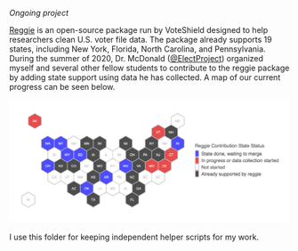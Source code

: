 _Ongoing project_

<a href="https://github.com/Voteshield/reggie"> Reggie</a> is an open-source package run by VoteShield designed to help researchers clean U.S. voter file data. The package already supports 19 states, including New York, Florida, North Carolina, and Pennsylvania. During the summer of 2020, Dr. McDonald (<a href="https://twitter.com/electproject">@ElectProject</a>) organized myself and several other fellow students to contribute to the reggie package by adding state support using data he has collected. A map of our current progress can be seen below.

![](Reggie-progress.png)

I use this folder for keeping independent helper scripts for my work.
